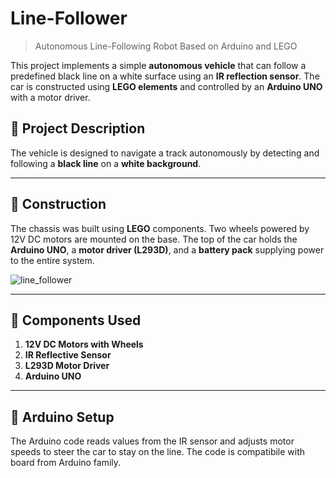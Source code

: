 # Line-Follower

> Autonomous Line-Following Robot Based on Arduino and LEGO 

This project implements a simple **autonomous vehicle** that can follow a predefined black line on a white surface using an **IR reflection sensor**. The car is constructed using **LEGO elements** and controlled by an **Arduino UNO** with a motor driver.

## 🚗 Project Description

The vehicle is designed to navigate a track autonomously by detecting and following a **black line** on a **white background**.

---

## 🧱 Construction

The chassis was built using **LEGO** components. Two wheels powered by 12V DC motors are mounted on the base. The top of the car holds the **Arduino UNO**, a **motor driver (L293D)**, and a **battery pack** supplying power to the entire system.

![line_follower](https://github.com/user-attachments/assets/0fbe7c47-612b-4554-91cd-ebaa25542acf)

---

## 🔩 Components Used

1. **12V DC Motors with Wheels**  
2. **IR Reflective Sensor**  
3. **L293D Motor Driver**  
4. **Arduino UNO**  

---

## 🔧 Arduino Setup

The Arduino code reads values from the IR sensor and adjusts motor speeds to steer the car to stay on the line.
The code is compatibile with  board from Arduino family.

